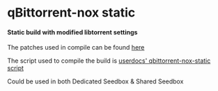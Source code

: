 # qBittorrent-nox static
#### Static build with modified libtorrent settings

The patches used in compile can be found [here](https://github.com/i-abc/Patch)

The script used to compile the build is [userdocs' qbittorrent-nox-static script](https://github.com/userdocs/qbittorrent-nox-static)

Could be used in both Dedicated Seedbox & Shared Seedbox

